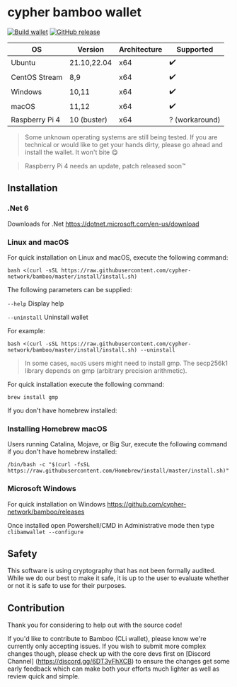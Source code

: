 # cypher bamboo wallet

[![Build wallet](https://github.com/cypher-network/bamboo/workflows/build%20wallet/badge.svg)](https://github.com/cypher-network/bamboo/commits/master/)
[![GitHub release](https://img.shields.io/github/release/cypher-network/bamboo.svg)](https://GitHub.com/cypher-network/bamboo/releases/)


| OS             | Version      | Architecture | Supported          |
|----------------|--------------|--------------|--------------------|
| Ubuntu         | 21.10,22.04  | x64          | :heavy_check_mark: |
| CentOS Stream  | 8,9          | x64          | :heavy_check_mark: |
| Windows        | 10,11        | x64          | :heavy_check_mark: |
| macOS          | 11,12        | x64          | :heavy_check_mark: |
| Raspberry Pi 4 | 10 (buster)  | x64          | ? (workaround)     |

> Some unknown operating systems are still being tested. 
> If you are technical or would like to get your hands dirty, please go ahead and install the wallet. It won't bite :yum:

>Raspberry Pi 4 needs an update, patch released soon™

## Installation
### .Net 6

Downloads for .Net
https://dotnet.microsoft.com/en-us/download

### Linux and macOS

For quick installation on Linux and macOS, execute the following command:

```shell
bash <(curl -sSL https://raw.githubusercontent.com/cypher-network/bamboo/master/install/install.sh)
```

The following parameters can be supplied:

`--help`
Display help
  
`--uninstall`
Uninstall wallet

  
For example:

```shell
bash <(curl -sSL https://raw.githubusercontent.com/cypher-network/bamboo/master/install/install.sh) --uninstall
```

> In some cases, `macOS` users might need to install gmp. The secp256k1 library depends on gmp (arbitrary precision arithmetic).

For quick installation execute the following command:

`brew install gmp`

If you don't have homebrew installed:

### Installing Homebrew macOS

Users running Catalina, Mojave, or Big Sur, execute the following command if you don't have homebrew installed:

```shell
/bin/bash -c "$(curl -fsSL https://raw.githubusercontent.com/Homebrew/install/master/install.sh)"
````

### Microsoft Windows

For quick installation on Windows
https://github.com/cypher-network/bamboo/releases

Once installed open Powershell/CMD in Administrative mode then type `clibamwallet --configure`

## Safety

This software is using cryptography that has not been formally audited.
While we do our best to make it safe, it is up to the user to evaluate whether or not it is safe to use for their purposes.

## Contribution

Thank you for considering to help out with the source code!

If you'd like to contribute to Bamboo (CLi wallet), please know we're currently only accepting issues. If you wish to submit more
complex changes though, please check up with the core devs first on [Discord Channel] (https://discord.gg/6DT3yFhXCB) 
to ensure the changes get some early feedback which can make both your efforts much lighter as well as review quick and simple.
